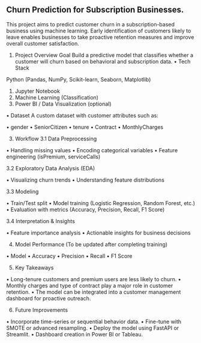 ## Churn Prediction for Subscription Businesses.

This project aims to predict customer churn in a subscription-based business using machine learning. Early identification of customers likely to leave enables businesses to take proactive retention measures and improve overall customer satisfaction.
1. Project Overview
Goal
Build a predictive model that classifies whether a customer will churn based on behavioral and subscription data.
•	Tech Stack

Python (Pandas, NumPy, Scikit-learn, Seaborn, Matplotlib)
1.	Jupyter Notebook
2.	Machine Learning (Classification)
3.	Power BI / Data Visualization (optional)

•	Dataset
A custom dataset with customer attributes such as:

•	gender
•	SeniorCitizen
•	tenure
•	Contract
•	MonthlyCharges


3.  Workflow
3.1 Data Preprocessing

•	Handling missing values
•	Encoding categorical variables
•	Feature engineering (isPremium, serviceCalls)

3.2 Exploratory Data Analysis (EDA)

•	Visualizing churn trends
•	Understanding feature distributions

3.3 Modeling

•	Train/Test split
•	Model training (Logistic Regression, Random Forest, etc.)
•	Evaluation with metrics (Accuracy, Precision, Recall, F1 Score)

3.4 Interpretation & Insights

•	Feature importance analysis
•	Actionable insights for business decisions

4. Model Performance
(To be updated after completing training)

•	Model
•	Accuracy
•	Precision
•	Recall
•	F1 Score


5. Key Takeaways

•	Long-tenure customers and premium users are less likely to churn.
•	Monthly charges and type of contract play a major role in customer retention.
•	The model can be integrated into a customer management dashboard for proactive outreach.

6. Future Improvements

•	Incorporate time-series or sequential behavior data.
•	Fine-tune with SMOTE or advanced resampling.
•	Deploy the model using FastAPI or Streamlit.
•	Dashboard creation in Power BI or Tableau.

